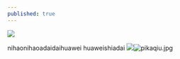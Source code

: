 ```yaml
---
published: true
---
```

![]({{site.baseurl}}/_posts/bug%20eater.jpg)


nihaonihaoadaidaihuawei
huaweishiadai
![]({{site.baseurl}}/_posts/pikaqiu.jpg)![pikaqiu.jpg]({{site.baseurl}}/_posts/pikaqiu.jpg)


